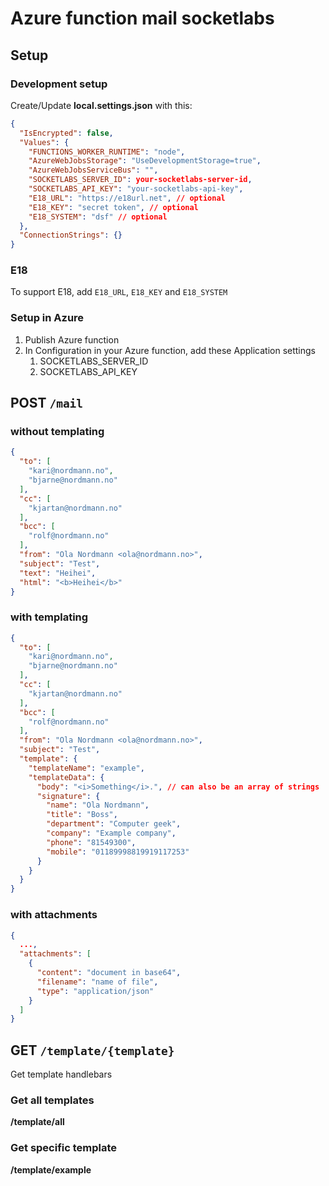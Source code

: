 # Azure function mail socketlabs

## Setup

### Development setup

Create/Update **local.settings.json** with this:
```json
{
  "IsEncrypted": false,
  "Values": {
    "FUNCTIONS_WORKER_RUNTIME": "node",
    "AzureWebJobsStorage": "UseDevelopmentStorage=true",
    "AzureWebJobsServiceBus": "",
    "SOCKETLABS_SERVER_ID": your-socketlabs-server-id,
    "SOCKETLABS_API_KEY": "your-socketlabs-api-key",
    "E18_URL": "https://e18url.net", // optional
    "E18_KEY": "secret token", // optional
    "E18_SYSTEM": "dsf" // optional
  },
  "ConnectionStrings": {}
}
```

### E18

To support E18, add `E18_URL`, `E18_KEY` and `E18_SYSTEM`

### Setup in Azure

1. Publish Azure function
1. In Configuration in your Azure function, add these Application settings
    1. SOCKETLABS_SERVER_ID
    1. SOCKETLABS_API_KEY

## **POST** `/mail`

### without templating

```json
{
  "to": [
    "kari@nordmann.no",
    "bjarne@nordmann.no"
  ],
  "cc": [
    "kjartan@nordmann.no"
  ],
  "bcc": [
    "rolf@nordmann.no"
  ],
  "from": "Ola Nordmann <ola@nordmann.no>",
  "subject": "Test",
  "text": "Heihei",
  "html": "<b>Heihei</b>"
}
```

### with templating

```json
{
  "to": [
    "kari@nordmann.no",
    "bjarne@nordmann.no"
  ],
  "cc": [
    "kjartan@nordmann.no"
  ],
  "bcc": [
    "rolf@nordmann.no"
  ],
  "from": "Ola Nordmann <ola@nordmann.no>",
  "subject": "Test",
  "template": {
    "templateName": "example",
    "templateData": {
      "body": "<i>Something</i>.", // can also be an array of strings
      "signature": {
        "name": "Ola Nordmann",
        "title": "Boss",
        "department": "Computer geek",
        "company": "Example company",
        "phone": "81549300",
        "mobile": "01189998819919117253"
      }
    }
  }
}
```

### with attachments

```json
{
  ...,
  "attachments": [
    {
      "content": "document in base64",
      "filename": "name of file",
      "type": "application/json"
    }
  ]
}
```

## **GET** `/template/{template}`

Get template handlebars

### Get all templates

**/template/all**


### Get specific template

**/template/example**

